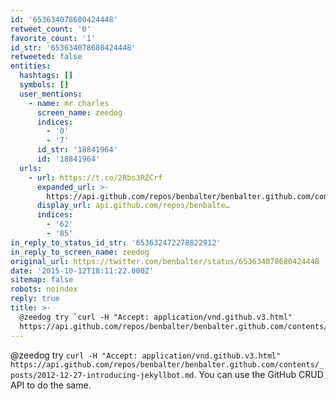 ```yaml
---
id: '653634078680424448'
retweet_count: '0'
favorite_count: '1'
id_str: '653634078680424448'
retweeted: false
entities:
  hashtags: []
  symbols: []
  user_mentions:
    - name: mr charles
      screen_name: zeedog
      indices:
        - '0'
        - '7'
      id_str: '18841964'
      id: '18841964'
  urls:
    - url: https://t.co/2Rbs3RZCrf
      expanded_url: >-
        https://api.github.com/repos/benbalter/benbalter.github.com/contents/_posts/2012-12-27-introducing-jekyllbot.md
      display_url: api.github.com/repos/benbalte…
      indices:
        - '62'
        - '85'
in_reply_to_status_id_str: '653632472278822912'
in_reply_to_screen_name: zeedog
original_url: https://twitter.com/benbalter/status/653634078680424448
date: '2015-10-12T18:11:22.000Z'
sitemap: false
robots: noindex
reply: true
title: >-
  @zeedog try `curl -H "Accept: application/vnd.github.v3.html"
  https://api.github.com/repos/benbalter/benbalter.github.com/contents/_posts/2012-12-27-introducing-jekyllbot.md…
---
```


@zeedog try `curl -H "Accept: application/vnd.github.v3.html" https://api.github.com/repos/benbalter/benbalter.github.com/contents/_posts/2012-12-27-introducing-jekyllbot.md`.  You can use the GitHub CRUD API to do the same.